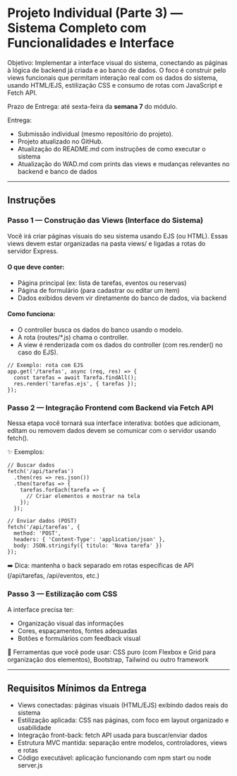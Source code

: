 # Projeto Individual (Parte 3) — Sistema Completo com Funcionalidades e Interface
 Objetivo: Implementar a interface visual do sistema, conectando as páginas à lógica de backend já criada e ao banco de dados. O foco é construir pelo views funcionais que permitam interação real com os dados do sistema, usando HTML/EJS, estilização CSS e consumo de rotas com JavaScript e Fetch API.
 
Prazo de Entrega: até sexta-feira da **semana 7** do módulo.

Entrega:
- Submissão individual (mesmo repositório do projeto).
- Projeto atualizado no GitHub.
- Atualização do README.md com instruções de como executar o sistema
- Atualização do WAD.md com prints das views e mudanças relevantes no backend e banco de dados

---

## Instruções
### Passo 1 — Construção das Views (Interface do Sistema)
Você irá criar páginas visuais do seu sistema usando EJS (ou HTML). Essas views devem estar organizadas na pasta views/ e ligadas a rotas do servidor Express.

#### O que deve conter:
- Página principal (ex: lista de tarefas, eventos ou reservas)
- Página de formulário (para cadastrar ou editar um item)
- Dados exibidos devem vir diretamente do banco de dados, via backend

#### Como funciona:
- O controller busca os dados do banco usando o modelo.
- A rota (routes/*.js) chama o controller.
- A view é renderizada com os dados do controller (com res.render() no caso do EJS).

```
// Exemplo: rota com EJS
app.get('/tarefas', async (req, res) => {
  const tarefas = await Tarefa.findAll();
  res.render('tarefas.ejs', { tarefas });
});
```

### Passo 2 — Integração Frontend com Backend via Fetch API
Nessa etapa você tornará sua interface interativa: botões que adicionam, editam ou removem dados devem se comunicar com o servidor usando fetch().

✨ Exemplos:
```
// Buscar dados
fetch('/api/tarefas')
  .then(res => res.json())
  .then(tarefas => {
    tarefas.forEach(tarefa => {
      // Criar elementos e mostrar na tela
    });
  });

// Enviar dados (POST)
fetch('/api/tarefas', {
  method: 'POST',
  headers: { 'Content-Type': 'application/json' },
  body: JSON.stringify({ titulo: 'Nova tarefa' })
});
```
➡️ Dica: mantenha o back separado em rotas específicas de API (/api/tarefas, /api/eventos, etc.)

### Passo 3 — Estilização com CSS
A interface precisa ter:
- Organização visual das informações
- Cores, espaçamentos, fontes adequadas
- Botões e formulários com feedback visual

🧰 Ferramentas que você pode usar: CSS puro (com Flexbox e Grid para organização dos elementos), Bootstrap, Tailwind ou outro framework

---

##  Requisitos Mínimos da Entrega
- Views conectadas: páginas visuais (HTML/EJS) exibindo dados reais do sistema
- Estilização aplicada: CSS nas páginas, com foco em layout organizado e usabilidade
- Integração front-back: fetch API usada para buscar/enviar dados
- Estrutura MVC mantida: separação entre modelos, controladores, views e rotas
- Código executável: aplicação funcionando com npm start ou node server.js
